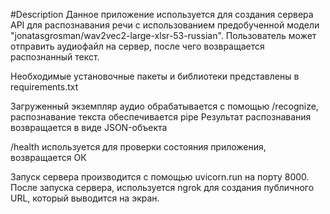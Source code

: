 #Description
Данное приложение используется для создания сервера API для распознавания речи с использованием предобученной модели "jonatasgrosman/wav2vec2-large-xlsr-53-russian".
Пользователь может отправить аудиофайл на сервер, после чего возвращается распознанный текст.

Необходимые установочные пакеты и библиотеки представлены в requirements.txt

Загруженный экземпляр аудио обрабатывается с помощью /recognize, распознавание текста обеспечивается pipe 
Результат распознавания возвращается в виде JSON-объекта

/health используется для проверки состояния приложения, возвращается ОК

Запуск сервера производится с помощью uvicorn.run на порту 8000. После запуска сервера, используется ngrok для создания публичного URL, который выводится на экран.
